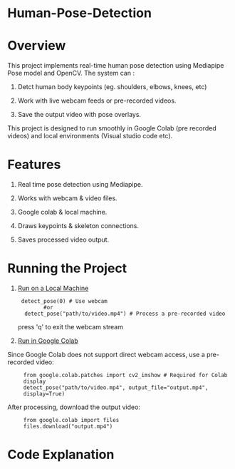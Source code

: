 # Human-Pose-Detection

# Overview

This project implements real-time human pose detection using Mediapipe Pose model and OpenCV. The system can : 

1. Detct human body keypoints (eg. shoulders, elbows, knees, etc)

2. Work with live webcam feeds or pre-recorded videos.

3. Save the output video with pose overlays.

This project is designed to run smoothly in Google Colab (pre recorded videos) and local environments (Visual studio code etc).

# Features

1. Real time pose detection using Mediapipe.

2. Works with webcam & video files.

3. Google colab & local machine.

4. Draws keypoints & skeleton connections.

5. Saves processed video output.

# Running the Project

1. <ins> Run on a Local Machine</ins>

        detect_pose(0) # Use webcam
               #or
         detect_pose("path/to/video.mp4") # Process a pre-recorded video
   press 'q' to exit the webcam stream

2. <ins> Run in Google Colab</ins>

Since Google Colab does not support direct webcam access, use a pre-recorded video:

         from google.colab.patches import cv2_imshow # Required for Colab 
         display
         detect_pose("path/to/video.mp4", output_file="output.mp4", 
         display=True)
After processing, download the output video:

         from google.colab import files
         files.download("output.mp4")

# Code Explanation
